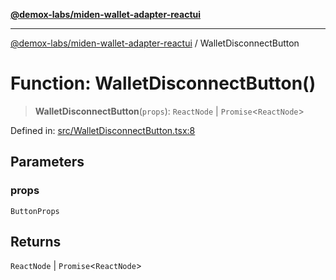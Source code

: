 [**@demox-labs/miden-wallet-adapter-reactui**](../README.md)

***

[@demox-labs/miden-wallet-adapter-reactui](../globals.md) / WalletDisconnectButton

# Function: WalletDisconnectButton()

> **WalletDisconnectButton**(`props`): `ReactNode` \| `Promise`\<`ReactNode`\>

Defined in: [src/WalletDisconnectButton.tsx:8](https://github.com/demox-labs/miden-wallet-adapter/blob/b95c3f0253c124739bfd0c3166e26c4b73cd6fc7/packages/ui/src/WalletDisconnectButton.tsx#L8)

## Parameters

### props

`ButtonProps`

## Returns

`ReactNode` \| `Promise`\<`ReactNode`\>

